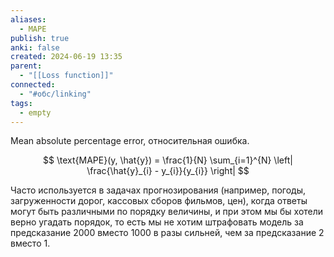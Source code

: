 ```yaml
---
aliases:
  - MAPE
publish: true
anki: false
created: 2024-06-19 13:35
parent:
  - "[[Loss function]]"
connected:
  - "#обс/linking"
tags:
  - empty
---
```


Mean absolute percentage error, относительная ошибка.

$$ \text{MAPE}(y, \hat{y}) = \frac{1}{N} \sum_{i=1}^{N} \left| \frac{\hat{y}_{i} - y_{i}}{y_{i}} \right| $$

Часто используется в задачах прогнозирования (например, погоды, загруженности дорог, кассовых сборов фильмов, цен), когда ответы могут быть различными по порядку величины, и при этом мы бы хотели верно угадать порядок, то есть мы не хотим штрафовать модель за предсказание 2000 вместо 1000 в разы сильней, чем за предсказание 2 вместо 1.


